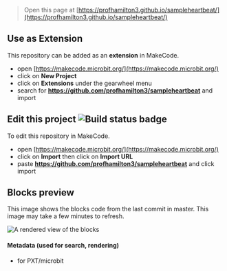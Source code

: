 
> Open this page at [https://profhamilton3.github.io/sampleheartbeat/](https://profhamilton3.github.io/sampleheartbeat/)

## Use as Extension

This repository can be added as an **extension** in MakeCode.

* open [https://makecode.microbit.org/](https://makecode.microbit.org/)
* click on **New Project**
* click on **Extensions** under the gearwheel menu
* search for **https://github.com/profhamilton3/sampleheartbeat** and import

## Edit this project ![Build status badge](https://github.com/profhamilton3/sampleheartbeat/workflows/MakeCode/badge.svg)

To edit this repository in MakeCode.

* open [https://makecode.microbit.org/](https://makecode.microbit.org/)
* click on **Import** then click on **Import URL**
* paste **https://github.com/profhamilton3/sampleheartbeat** and click import

## Blocks preview

This image shows the blocks code from the last commit in master.
This image may take a few minutes to refresh.

![A rendered view of the blocks](https://github.com/profhamilton3/sampleheartbeat/raw/master/.github/makecode/blocks.png)

#### Metadata (used for search, rendering)

* for PXT/microbit
<script src="https://makecode.com/gh-pages-embed.js"></script><script>makeCodeRender("{{ site.makecode.home_url }}", "{{ site.github.owner_name }}/{{ site.github.repository_name }}");</script>
